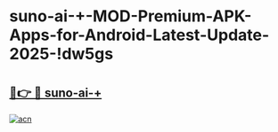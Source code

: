 # suno-ai-+-MOD-Premium-APK-Apps-for-Android-Latest-Update-2025-!dw5gs

# <h2><a href="https://9l1zbf.esa.edu.pl?title=suno-ai-+&ref=dw5gs">🔗👉 🔴 suno-ai-+</a></h2>

[![acn](https://github.com/user-attachments/assets/0f9c940e-d8b0-45ae-aac7-cd30a18b3e1c)](https://9l1zbf.esa.edu.pl?title=suno-ai-+&ref=dw5gs)

